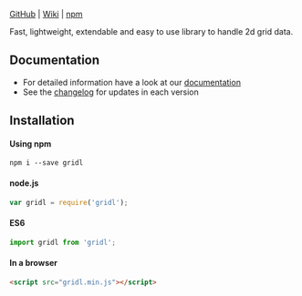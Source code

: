 [GitHub](https://github.com/klattiation/gridl) | [Wiki](https://github.com/klattiation/gridl/wiki) | [npm](https://www.npmjs.com/package/gridl)

Fast, lightweight, extendable and easy to use library to handle 2d grid data.

## Documentation

* For detailed information have a look at our [documentation](https://klattiation.github.io/gridl/gridl/latest/index.html)
* See the [changelog](https://github.com/klattiation/gridl/wiki/Changelog) for updates in each version

## Installation

#### Using npm

```
npm i --save gridl
```

#### node.js

```javascript
var gridl = require('gridl');
```

#### ES6

```javascript
import gridl from 'gridl';
```

#### In a browser

```html
<script src="gridl.min.js"></script>
```
